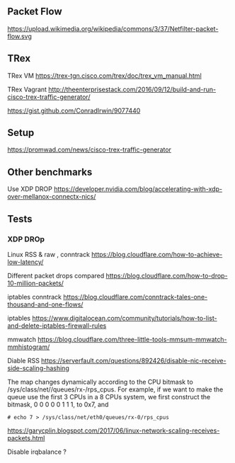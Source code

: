 
## Packet Flow

https://upload.wikimedia.org/wikipedia/commons/3/37/Netfilter-packet-flow.svg


## TRex 

TRex VM
https://trex-tgn.cisco.com/trex/doc/trex_vm_manual.html

TRex Vagrant
http://theenterprisestack.com/2016/09/12/build-and-run-cisco-trex-traffic-generator/

https://gist.github.com/ConradIrwin/9077440

## Setup

https://promwad.com/news/cisco-trex-traffic-generator


## Other benchmarks

Use XDP DROP
https://developer.nvidia.com/blog/accelerating-with-xdp-over-mellanox-connectx-nics/



## Tests


### XDP DROp

Linux RSS & raw , conntrack
https://blog.cloudflare.com/how-to-achieve-low-latency/

Different packet drops compared
https://blog.cloudflare.com/how-to-drop-10-million-packets/

iptables conntrack 
https://blog.cloudflare.com/conntrack-tales-one-thousand-and-one-flows/

iptables 
https://www.digitalocean.com/community/tutorials/how-to-list-and-delete-iptables-firewall-rules

mmwatch
https://blog.cloudflare.com/three-little-tools-mmsum-mmwatch-mmhistogram/


Diable RSS 
https://serverfault.com/questions/892426/disable-nic-receive-side-scaling-hashing

The map changes dynamically according to the CPU bitmask to /sys/class/net/<dev>/queues/rx-<n>/rps_cpus. For example, if we want to make the queue use the first 3 CPUs in a 8 CPUs system, we first construct the bitmask, 0 0 0 0 0 1 1 1, to 0x7, and

    # echo 7 > /sys/class/net/eth0/queues/rx-0/rps_cpus
https://garycplin.blogspot.com/2017/06/linux-network-scaling-receives-packets.html

Disable irqbalance ?
